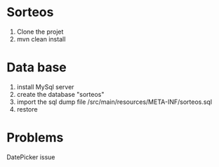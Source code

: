 # Sorteos

1. Clone the projet
2. mvn clean install


# Data base
1. install MySql server
2. create the database "sorteos"
3. import the sql dump file /src/main/resources/META-INF/sorteos.sql 
4. restore


# Problems

DatePicker issue
